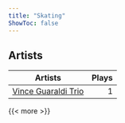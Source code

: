 ```yaml
---
title: "Skating"
ShowToc: false
---
```


## Artists
Artists | Plays 
----- | -----: 
[Vince Guaraldi Trio](/artists/vince-guaraldi-trio-37943) | 1

{{< more >}}